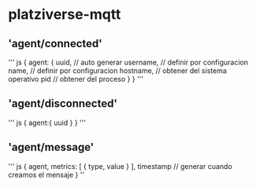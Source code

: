 # platziverse-mqtt

## 'agent/connected'

''' js
{
    agent: {
        uuid, // auto generar
        username, // definir por configuracion
        name, // definir por configuracion
        hostname, // obtener del sistema operativo
        pid // obtener del proceso
    }
}
'''

## 'agent/disconnected'

''' js
{
    agent:{
        uuid
    }
}
'''

## 'agent/message'

''' js
{
    agent,
    metrics: [
        {
            type,
            value
        }
    ],
    timestamp // generar cuando creamos el mensaje
}
''